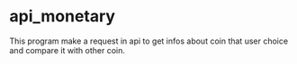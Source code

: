 # api_monetary
This program make a request in api to get infos about coin that user choice and compare it with other coin.
